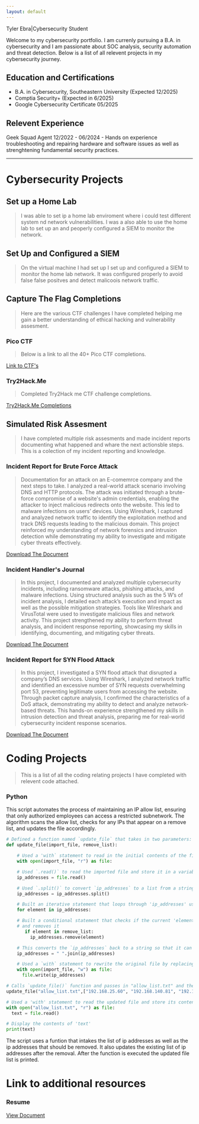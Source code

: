 ```yaml
---
layout: default
---
```


Tyler Ebra|Cybersecurity Student

Welcome to my cybersecurity portfolio. I am currenly pursuing a B.A. in cybersecurity and I am passionate about SOC analysis, security automation and threat detection. Below is a list of all relevent projects in my cybersecurity journey.

## Education and Certifications

*   B.A. in Cybersecurity, Southeastern University (Expected 12/2025)
*   Comptia Security+ (Expected in 6/2025)
*   Google Cybersecurity Certificate 05/2025


## Relevent Experience

Geek Squad Agent 12/2022 - 06/2024 - Hands on experience troubleshooting and repairing hardware and software issues as well as strenghtening fundamental security practices. 

* * *

# Cybersecurity Projects

## Set up a Home Lab
> I was able to set ip a home lab enviroment where i could test different system nd network vulnerabilities. I was a also able to use the home lab to set up an and peoperly configured a SIEM to monitor the network.


## Set Up and Configured a SIEM
> On the virtual machine I had set up I set up and configured a SIEM to monitor the home lab network. It was configured properly to avoid false false positves and detect malicoois network traffic.


## Capture The Flag Completions
> Here are the various CTF challenges I have completed helping me gain a better understanding of ethical hacking and vulnerability assesment.

### Pico CTF
> Below is a link to all the 40+ Pico CTF completions.
>

[Link to CTF's](https://play.picoctf.org/users/RaptorZ)

### Try2Hack.Me
> Completed Try2Hack me CTF challenge completions.
>

[Try2Hack.Me Completions](https://try2hack.me/vysledky)


## Simulated Risk Assesment
> I have completed multiple risk assesments and made incident reports documenting what happened and whare the next actionsble steps. This is a colection of my incident reporting and knowledge.

### Incident Report for Brute Force Attack
> Documentation for an attack on an E-comemrce company and the next steps to take. I analyzed a real-world attack scenario involving DNS and HTTP protocols. The attack was initiated through a brute-force compromise of a website's admin credentials, enabling the attacker to inject malicious redirects onto the website. This led to malware infections on users’ devices. Using Wireshark, I captured and analyzed network traffic to identify the exploitation method and track DNS requests leading to the malicious domain. This project reinforced my understanding of network forensics and intrusion detection while demonstrating my ability to investigate and mitigate cyber threats effectively.
>

[Download The Document](https://github.com/Raptorz84/raptorz.github.io/blob/15bdc9623fd10e93b18135d6bb792b66d24f423d/Incident%20Report%20for%20E-Commerce%20Company.pdf)

### Incident Handler's Journal 
> In this project, I documented and analyzed multiple cybersecurity incidents, including ransomware attacks, phishing attacks, and malware infections. Using structured analysis such as the 5 W’s of incident analysis, I detailed each attack’s execution and impact as well as the possible mitigation strategies. Tools like Wireshark and VirusTotal were used to investigate malicious files and network activity. This project strengthened my ability to perform threat analysis, and incident response reporting, showcasing my skills in identifying, documenting, and mitigating cyber threats.
>

[Download The Document](https://github.com/Raptorz84/raptorz.github.io/blob/15bdc9623fd10e93b18135d6bb792b66d24f423d/Incident%20Handler's%20Journal%20.pdf)

### Incident Report for SYN Flood Attack
> In this project, I investigated a SYN flood attack that disrupted a company’s DNS services. Using Wireshark, I analyzed network traffic and identified an excessive number of SYN requests overwhelming port 53, preventing legitimate users from accessing the website. Through packet capture analysis, I confirmed the characteristics of a DoS attack, demonstrating my ability to detect and analyze network-based threats. This hands-on experience strengthened my skills in intrusion detection and threat analysis, preparing me for real-world cybersecurity incident response scenarios.
>

[Download The Document](https://github.com/Raptorz84/raptorz.github.io/blob/15bdc9623fd10e93b18135d6bb792b66d24f423d/Incident%20Report%20for%20SYN%20Flood%20Attack.pdf)

# Coding Projects
> This is a list of all the coding relating projects I have completed with relevent code attached.

### Python

This script automates the process of maintaining an IP allow list, ensuring that only authorized employees can access a restricted subnetwork. The algorithm scans the allow list, checks for any IPs that appear on a remove list, and updates the file accordingly.

```python
# Defined a function named `update_file` that takes in two parameters: `import_file` and `remove_list`
def update_file(import_file, remove_list):

    # Used a 'with` statement to read in the initial contents of the file
    with open(import_file, "r") as file:

    # Used `.read()` to read the imported file and store it in a variable named `ip_addresses`
    ip_addresses = file.read()

    # Used `.split()` to convert `ip_addresses` to a list from a string
    ip_addresses = ip_addresses.split()

    # Built an iterative statement that loops through 'ip_addresses' using the variable 'element'
    for element in ip_addresses:

    # Built a conditional statement that checks if the current 'element' is in the 'remove_list'
    # and removes it
       if element in remove_list:
         ip_addresses.remove(element)

    # This converts the `ip_addresses` back to a string so that it can be written into the text file 
    ip_addresses = " ".join(ip_addresses)       

    # Used a `with` statement to rewrite the original file by replacing its content with 'ip_addresses'
    with open(import_file, "w") as file:
      file.write(ip_addresses)

# Calls `update_file()` function and passes in "allow_list.txt" and the list of IP addresses to be removed
update_file("allow_list.txt",["192.168.25.60", "192.168.140.81", "192.168.203.198"] )

# Used a 'with' statement to read the updated file and store its contents the 'text'
with open("allow_list.txt", "r") as file:
  text = file.read()

# Display the contents of 'text'
print(text)
```
The script uses a funtion that intakes the list of ip addresses as well as the ip addresses that should be removed. It also updates the existing list of ip addresses after the removal. After the function is executed the updated file list is printed.


# Link to additional resources

### Resume

[View Document](https://github.com/Raptorz84/raptorz.github.io/blob/fbd6c5710cb68a23d32e9d0af3e2733e8b2b8096/Tyler's%20Resume.pdf)
